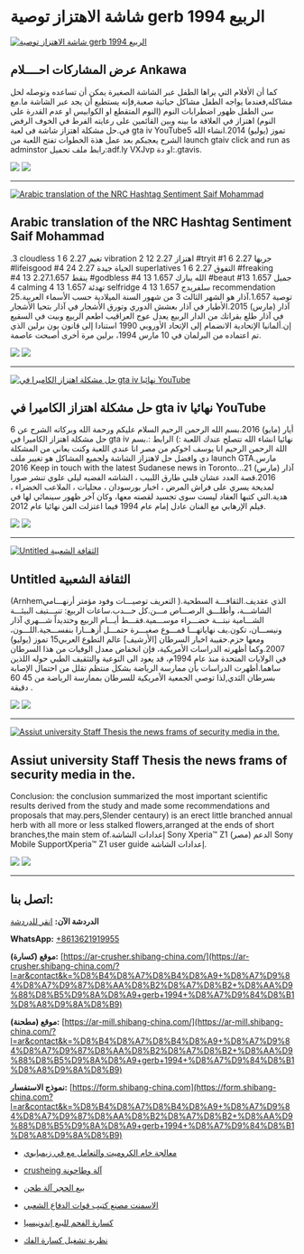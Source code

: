 # شاشة الاهتزاز توصية gerb 1994 الربيع

<a href="https://swt.shibang-china.com/?l=ar&img&k=%D8%B4%D8%A7%D8%B4%D8%A9+%D8%A7%D9%84%D8%A7%D9%87%D8%AA%D8%B2%D8%A7%D8%B2+%D8%AA%D9%88%D8%B5%D9%8A%D8%A9+gerb+1994+%D8%A7%D9%84%D8%B1%D8%A8%D9%8A%D8%B9" target="_blank">![شاشة الاهتزاز توصية gerb 1994 الربيع](http://static.shibang-china.com/all-800x300/701.jpg)</a>

## عرض المشاركات احــــلام Ankawa
كما أن الأفلام التي يراها الطفل عبر الشاشة الصغيرة يمكن أن تساعده وتوصله لحل مشاكله,فعندما يواجه الطفل مشاكل حياتية صعبة,فإنه يستطيع أن يجد عبر الشاشة ما.مع سن الطفل ظهور اضطرابات النوم (النوم المتقطع او الكوابيس او عدم القدرة على النوم) اهتزاز في العلاقة ما بينه وبين القائمين على رعايته الفرط في الخوف الرفض في.حل مشكلة اهتزاز شاشة فى لعبة gta iv YouTube5 تموز (يوليو) 2014.انشاء الله الشرح يعجبكم بعد عمل هذة الخطوات تفتح اللعبة من launch gtaiv click and run as adminstor رابط ملف تحميل:adf.ly VXJvp او دة:.gtavis.


<a href="https://whatsapp.shibangsoft.com/WhatsApp.php" target="_blank" title="WhatsApp">![](http://static.shibang-china.com/icon/whatsapp.png)</a> <a href="https://swt.shibang-china.com/?l=ar&icon&k=%D8%B4%D8%A7%D8%B4%D8%A9+%D8%A7%D9%84%D8%A7%D9%87%D8%AA%D8%B2%D8%A7%D8%B2+%D8%AA%D9%88%D8%B5%D9%8A%D8%A9+gerb+1994+%D8%A7%D9%84%D8%B1%D8%A8%D9%8A%D8%B9" target="_blank">![](http://static.shibang-china.com/icon/chat-ar.png)</a>

---

<a href="https://swt.shibang-china.com/?l=ar&img&k=%D8%B4%D8%A7%D8%B4%D8%A9+%D8%A7%D9%84%D8%A7%D9%87%D8%AA%D8%B2%D8%A7%D8%B2+%D8%AA%D9%88%D8%B5%D9%8A%D8%A9+gerb+1994+%D8%A7%D9%84%D8%B1%D8%A8%D9%8A%D8%B9" target="_blank">![Arabic translation of the NRC Hashtag Sentiment Saif Mohammad](http://static.shibang-china.com/all-800x300/1041.jpg)</a>

## Arabic translation of the NRC Hashtag Sentiment Saif Mohammad
.3 cloudless تغيم 2.27 6 1 vibration اهتزاز 2.27 12 2 #tryit #جربها 2.27 6 1 #lifeisgood #الحياة جيدة 2.27 24 4 superlatives التفوق 2.27 6 1 #freaking #ينقط 2.27.1.657 13 4 #godbless #الله يبارك 1.657 13 4 #beaut #جميل 1.657 13 4 calming تهدئة 1.657 13 4 selfridge سلفريدج 1.657 13 4 recommendation توصية 1.657.آذار هو الشهر الثالث 3 من شهور السنة الميلادية حسب الأسماء العربية.25 آذار (مارس) 2015.الأطيار في آذار بعشش الدوري وتورق الأشجار في آذار بتحيا الأشجار في آذار طلع بقراتك من الدار الربيع يعدل عوج العراقيب اطعم الربيع وبيت في السقيع إن.ألمانيا الإتحادية الانضمام إلى الإتحاد الأوروبي 1990 استنادا إلى قانون بون برلين الذي تم اعتماده من البرلمان في 10 مارس 1994، برلين مرة أخرى أصبحت عاصمة.


<a href="https://whatsapp.shibangsoft.com/WhatsApp.php" target="_blank" title="WhatsApp">![](http://static.shibang-china.com/icon/whatsapp.png)</a> <a href="https://swt.shibang-china.com/?l=ar&icon&k=%D8%B4%D8%A7%D8%B4%D8%A9+%D8%A7%D9%84%D8%A7%D9%87%D8%AA%D8%B2%D8%A7%D8%B2+%D8%AA%D9%88%D8%B5%D9%8A%D8%A9+gerb+1994+%D8%A7%D9%84%D8%B1%D8%A8%D9%8A%D8%B9" target="_blank">![](http://static.shibang-china.com/icon/chat-ar.png)</a>

---

<a href="https://swt.shibang-china.com/?l=ar&img&k=%D8%B4%D8%A7%D8%B4%D8%A9+%D8%A7%D9%84%D8%A7%D9%87%D8%AA%D8%B2%D8%A7%D8%B2+%D8%AA%D9%88%D8%B5%D9%8A%D8%A9+gerb+1994+%D8%A7%D9%84%D8%B1%D8%A8%D9%8A%D8%B9" target="_blank">![حل مشكلة اهتزاز الكاميرا في gta iv نهائيا YouTube](http://static.shibang-china.com/all-800x300/360.jpg)</a>

## حل مشكلة اهتزاز الكاميرا في gta iv نهائيا YouTube
6 أيار (مايو) 2016.بسم الله الرحمن الرحيم السلام عليكم ورحمة الله وبركاته الشرح عن حل مشكلة اهتزاز الكاميرا في gta iv نهائيا انشاء الله تتصلح عندك اللعبة :) الرابط :.بسم اللة الرحمن الرحيم انا يوسف اخوكم من مصر انا عندي اللعبة وكنت بعاني من المشكلة دي وافضل حل لاهتزاز الشاشة ولجميع المشاكل هو تغيير ملف launch GTA.مارس 2016 Keep in touch with the latest Sudanese news in Toronto…21 آذار (مارس) 2016.قصة العدد عشان قلبي طارق اللبيب ، الشاشه الفضيه ليلى علوي تنشر صورا لمديحة يسري على فراش المرض ، اخبار بورسودان ، محليات ، الملاعب الخضراء ، هدية.التي كتبها العقاد ليست سوى تجسيد لقصته معها، وكان آخر ظهور سينمائي لها في فيلم الإرهابي مع الفنان عادل إمام عام 1994 فيما اعتزلت الفن نهائيا عام 2012.


<a href="https://whatsapp.shibangsoft.com/WhatsApp.php" target="_blank" title="WhatsApp">![](http://static.shibang-china.com/icon/whatsapp.png)</a> <a href="https://swt.shibang-china.com/?l=ar&icon&k=%D8%B4%D8%A7%D8%B4%D8%A9+%D8%A7%D9%84%D8%A7%D9%87%D8%AA%D8%B2%D8%A7%D8%B2+%D8%AA%D9%88%D8%B5%D9%8A%D8%A9+gerb+1994+%D8%A7%D9%84%D8%B1%D8%A8%D9%8A%D8%B9" target="_blank">![](http://static.shibang-china.com/icon/chat-ar.png)</a>

---

<a href="https://swt.shibang-china.com/?l=ar&img&k=%D8%B4%D8%A7%D8%B4%D8%A9+%D8%A7%D9%84%D8%A7%D9%87%D8%AA%D8%B2%D8%A7%D8%B2+%D8%AA%D9%88%D8%B5%D9%8A%D8%A9+gerb+1994+%D8%A7%D9%84%D8%B1%D8%A8%D9%8A%D8%B9" target="_blank">![Untitled الثقافة الشعبية](http://static.shibang-china.com/all-800x300/1511.jpg)</a>

## Untitled الثقافة الشعبية
(Arnhemالتعريف توصيـــات وفود مؤمتر أرنهـــامي ).الذي عقديف.الثقافـــة السطحية الشاشـــة، وأطلـــق الرصـــاص مـــن.كل حـــدب.ساعات الربيع: تنبـــتيف البيئـــة الشـــامية نبتـــة خضـــراء موســـمية.فقـــط أيـــام الربيع وحتديداً شـــهري آذار ونيســـان، تكون.يف نهاياتهـــا قمـــوع صغيـــرة حتمـــل أزهـــارا بنفســـجية.اللـــون، ومعها حزم.حقيبة اخبار السرطان [الأرشيف] عالم التطوع العربي15 تموز (يوليو) 2007.وكما أظهرته الدراسات الأمريكية، فإن انخفاض معدل الوفيات من هذا السرطان في الولايات المتحدة منذ عام 1994م، قد يعود الى التوعية والتثقيف الطبي حوله اللذين ساهما.أظهرت الدراسات بأن ممارسة الرياضة بشكل منتظم تقلل من احتمال الإصابة بسرطان الثدي,لذا توصي الجمعية الأمريكية للسرطان بممارسة الرياضة من 45 60 دقيقة .


<a href="https://whatsapp.shibangsoft.com/WhatsApp.php" target="_blank" title="WhatsApp">![](http://static.shibang-china.com/icon/whatsapp.png)</a> <a href="https://swt.shibang-china.com/?l=ar&icon&k=%D8%B4%D8%A7%D8%B4%D8%A9+%D8%A7%D9%84%D8%A7%D9%87%D8%AA%D8%B2%D8%A7%D8%B2+%D8%AA%D9%88%D8%B5%D9%8A%D8%A9+gerb+1994+%D8%A7%D9%84%D8%B1%D8%A8%D9%8A%D8%B9" target="_blank">![](http://static.shibang-china.com/icon/chat-ar.png)</a>

---

<a href="https://swt.shibang-china.com/?l=ar&img&k=%D8%B4%D8%A7%D8%B4%D8%A9+%D8%A7%D9%84%D8%A7%D9%87%D8%AA%D8%B2%D8%A7%D8%B2+%D8%AA%D9%88%D8%B5%D9%8A%D8%A9+gerb+1994+%D8%A7%D9%84%D8%B1%D8%A8%D9%8A%D8%B9" target="_blank">![Assiut university Staff Thesis the news frams of security media in the.](http://static.shibang-china.com/all-800x300/442.jpg)</a>

## Assiut university Staff Thesis the news frams of security media in the.
Conclusion: the conclusion summarized the most important scientific results derived from the study and made some recommendations and proposals that may.pers,Slender centaury) is an erect little branched annual herb with all more or less stalked flowers,arranged at the ends of short branches,the main stem of.إعدادات الشاشة Sony Xperia™ Z1 الدعم (مصر) Sony Mobile SupportXperia™ Z1 user guide إعدادات الشاشة.


<a href="https://whatsapp.shibangsoft.com/WhatsApp.php" target="_blank" title="WhatsApp">![](http://static.shibang-china.com/icon/whatsapp.png)</a> <a href="https://swt.shibang-china.com/?l=ar&icon&k=%D8%B4%D8%A7%D8%B4%D8%A9+%D8%A7%D9%84%D8%A7%D9%87%D8%AA%D8%B2%D8%A7%D8%B2+%D8%AA%D9%88%D8%B5%D9%8A%D8%A9+gerb+1994+%D8%A7%D9%84%D8%B1%D8%A8%D9%8A%D8%B9" target="_blank">![](http://static.shibang-china.com/icon/chat-ar.png)</a>

---
## اتصل بنا:

**الدردشة الآن:** [انقر للدردشة](https://swt.shibang-china.com?l=ar&contact&k=%D8%B4%D8%A7%D8%B4%D8%A9+%D8%A7%D9%84%D8%A7%D9%87%D8%AA%D8%B2%D8%A7%D8%B2+%D8%AA%D9%88%D8%B5%D9%8A%D8%A9+gerb+1994+%D8%A7%D9%84%D8%B1%D8%A8%D9%8A%D8%B9)

**WhatsApp:**  [+8613621919955](https://whatsapp.shibangsoft.com/WhatsApp.php)

**موقع (كسارة):** [https://ar-crusher.shibang-china.com/](https://ar-crusher.shibang-china.com/?l=ar&contact&k=%D8%B4%D8%A7%D8%B4%D8%A9+%D8%A7%D9%84%D8%A7%D9%87%D8%AA%D8%B2%D8%A7%D8%B2+%D8%AA%D9%88%D8%B5%D9%8A%D8%A9+gerb+1994+%D8%A7%D9%84%D8%B1%D8%A8%D9%8A%D8%B9)

**موقع (مطحنة):** [https://ar-mill.shibang-china.com/](https://ar-mill.shibang-china.com/?l=ar&contact&k=%D8%B4%D8%A7%D8%B4%D8%A9+%D8%A7%D9%84%D8%A7%D9%87%D8%AA%D8%B2%D8%A7%D8%B2+%D8%AA%D9%88%D8%B5%D9%8A%D8%A9+gerb+1994+%D8%A7%D9%84%D8%B1%D8%A8%D9%8A%D8%B9)

**نموذج الاستفسار:** [https://form.shibang-china.com](https://form.shibang-china.com?l=ar&contact&k=%D8%B4%D8%A7%D8%B4%D8%A9+%D8%A7%D9%84%D8%A7%D9%87%D8%AA%D8%B2%D8%A7%D8%B2+%D8%AA%D9%88%D8%B5%D9%8A%D8%A9+gerb+1994+%D8%A7%D9%84%D8%B1%D8%A8%D9%8A%D8%B9)

* [معالجة خام الكروميت والتعامل مع في زيمبابوي](../30/%D9%85%D8%B9%D8%A7%D9%84%D8%AC%D8%A9%20%D8%AE%D8%A7%D9%85%20%D8%A7%D9%84%D9%83%D8%B1%D9%88%D9%85%D9%8A%D8%AA%20%D9%88%D8%A7%D9%84%D8%AA%D8%B9%D8%A7%D9%85%D9%84%20%D9%85%D8%B9%20%D9%81%D9%8A%20%D8%B2%D9%8A%D9%85%D8%A8%D8%A7%D8%A8%D9%88%D9%8A.md)

* [crusheing آلة وطاحونة](../27/crusheing%20%D8%A2%D9%84%D8%A9%20%D9%88%D8%B7%D8%A7%D8%AD%D9%88%D9%86%D8%A9.md)

* [بيع الحجر آلة طحن](../30/%D8%A8%D9%8A%D8%B9%20%D8%A7%D9%84%D8%AD%D8%AC%D8%B1%20%D8%A2%D9%84%D8%A9%20%D8%B7%D8%AD%D9%86.md)

* [الاسمنت مصنع كتيب قوات الدفاع الشعبي](../29/%D8%A7%D9%84%D8%A7%D8%B3%D9%85%D9%86%D8%AA%20%D9%85%D8%B5%D9%86%D8%B9%20%D9%83%D8%AA%D9%8A%D8%A8%20%D9%82%D9%88%D8%A7%D8%AA%20%D8%A7%D9%84%D8%AF%D9%81%D8%A7%D8%B9%20%D8%A7%D9%84%D8%B4%D8%B9%D8%A8%D9%8A.md)

* [كسارة الفحم للبيع إندونيسيا](../26/%D9%83%D8%B3%D8%A7%D8%B1%D8%A9%20%D8%A7%D9%84%D9%81%D8%AD%D9%85%20%D9%84%D9%84%D8%A8%D9%8A%D8%B9%20%D8%A5%D9%86%D8%AF%D9%88%D9%86%D9%8A%D8%B3%D9%8A%D8%A7.md)

* [نظرية تشغيل كسارة الفك](../30/%D9%86%D8%B8%D8%B1%D9%8A%D8%A9%20%D8%AA%D8%B4%D8%BA%D9%8A%D9%84%20%D9%83%D8%B3%D8%A7%D8%B1%D8%A9%20%D8%A7%D9%84%D9%81%D9%83.md)